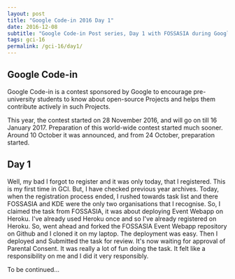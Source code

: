 ```yaml
---
layout: post
title: "Google Code-in 2016 Day 1"
date: 2016-12-08
subtitle: "Google Code-in Post series, Day 1 with FOSSASIA during Google Code-in 2016."
tags: gci-16
permalink: /gci-16/day1/
---
```


## Google Code-in

Google Code-in is a contest sponsored by Google to encourage pre-university students to know about open-source Projects and helps them contribute actively in such Projects.

This year, the contest started on 28 November 2016, and will go on till 16 January 2017. Preparation of this world-wide contest started much sooner. Around 10 October it was announced, and from 24 October, preparation started.

## Day 1

Well, my bad I forgot to register and it was only today, that I registered. This is my first time in GCI. But, I have checked previous year archives. Today, when the registration process ended, I rushed towards task list and there FOSSASIA and KDE were the only two organisations that I recognise. So, I claimed the task from FOSSASIA, it was about deploying Event Webapp on Heroku. I've already used Heroku once and so I've already registered on Heroku. So, went ahead and forked the FOSSASIA Event Webapp repository on Github and I cloned it on my laptop. The deployment was easy. Then I deployed and Submitted the task for review. It's now waiting for approval of Parental Consent. It was really a lot of fun doing the task. It felt like a responsibility on me and I did it very responsibly.

To be continued...
